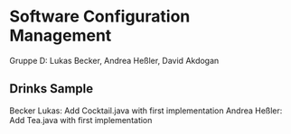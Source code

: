 # Software Configuration Management #
Gruppe D: Lukas Becker, Andrea Heßler, David Akdogan

## Drinks Sample ###
Becker Lukas: Add Cocktail.java with first implementation
Andrea Heßler: Add Tea.java with first implementation




